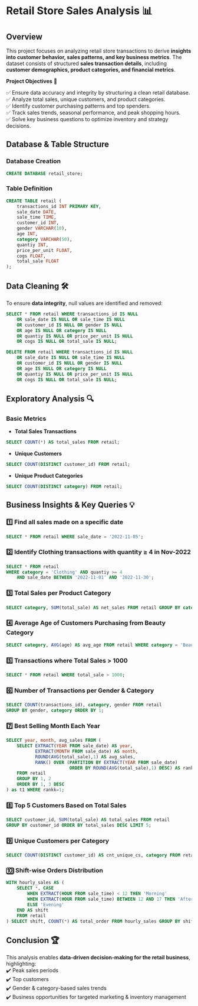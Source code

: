 # Retail Store Sales Analysis 📊  

## Overview  
This project focuses on analyzing retail store transactions to derive **insights into customer behavior, sales patterns, and key business metrics**. The dataset consists of structured **sales transaction details**, including **customer demographics, product categories, and financial metrics**.

**Project Objectives** 📌  

✅ Ensure data accuracy and integrity by structuring a clean retail database.  
✅ Analyze total sales, unique customers, and product categories.  
✅ Identify customer purchasing patterns and top spenders.  
✅ Track sales trends, seasonal performance, and peak shopping hours.  
✅ Solve key business questions to optimize inventory and strategy decisions.  


## Database & Table Structure  
### **Database Creation**  
```sql
CREATE DATABASE retail_store;
```
### **Table Definition**  
```sql
CREATE TABLE retail (
    transactions_id INT PRIMARY KEY,
    sale_date DATE,
    sale_time TIME,
    customer_id INT,
    gender VARCHAR(10),
    age INT,
    category VARCHAR(50),
    quantiy INT,
    price_per_unit FLOAT,
    cogs FLOAT,
    total_sale FLOAT
);
```

## Data Cleaning 🛠  
To ensure **data integrity**, null values are identified and removed:  
```sql
SELECT * FROM retail WHERE transactions_id IS NULL 
    OR sale_date IS NULL OR sale_time IS NULL 
    OR customer_id IS NULL OR gender IS NULL 
    OR age IS NULL OR category IS NULL 
    OR quantiy IS NULL OR price_per_unit IS NULL 
    OR cogs IS NULL OR total_sale IS NULL;
```
```sql
DELETE FROM retail WHERE transactions_id IS NULL 
    OR sale_date IS NULL OR sale_time IS NULL 
    OR customer_id IS NULL OR gender IS NULL 
    OR age IS NULL OR category IS NULL 
    OR quantiy IS NULL OR price_per_unit IS NULL 
    OR cogs IS NULL OR total_sale IS NULL;
```

## Exploratory Analysis 🔍  
### **Basic Metrics**  
- **Total Sales Transactions**  
```sql
SELECT COUNT(*) AS total_sales FROM retail;
```
- **Unique Customers**  
```sql
SELECT COUNT(DISTINCT customer_id) FROM retail;
```
- **Unique Product Categories**  
```sql
SELECT COUNT(DISTINCT category) FROM retail;
```

## Business Insights & Key Queries 💡  
### **1️⃣ Find all sales made on a specific date**  
```sql
SELECT * FROM retail WHERE sale_date = '2022-11-05';
```
### **2️⃣ Identify Clothing transactions with quantity ≥ 4 in Nov-2022**  
```sql
SELECT * FROM retail 
WHERE category = 'Clothing' AND quantiy >= 4 
    AND sale_date BETWEEN '2022-11-01' AND '2022-11-30';
```
### **3️⃣ Total Sales per Product Category**  
```sql
SELECT category, SUM(total_sale) AS net_sales FROM retail GROUP BY category;
```
### **4️⃣ Average Age of Customers Purchasing from Beauty Category**  
```sql
SELECT category, AVG(age) AS avg_age FROM retail WHERE category = 'Beauty';
```
### **5️⃣ Transactions where Total Sales > 1000**  
```sql
SELECT * FROM retail WHERE total_sale > 1000;
```
### **6️⃣ Number of Transactions per Gender & Category**  
```sql
SELECT COUNT(transactions_id), category, gender FROM retail 
GROUP BY gender, category ORDER BY 1;
```
### **7️⃣ Best Selling Month Each Year**  
```sql
SELECT year, month, avg_sales FROM (
    SELECT EXTRACT(YEAR FROM sale_date) AS year,
           EXTRACT(MONTH FROM sale_date) AS month,
           ROUND(AVG(total_sale),1) AS avg_sales,
           RANK() OVER (PARTITION BY EXTRACT(YEAR FROM sale_date) 
                        ORDER BY ROUND(AVG(total_sale),1) DESC) AS rankk 
    FROM retail 
    GROUP BY 1, 2 
    ORDER BY 1, 3 DESC
) as t1 WHERE rankk=1;
```
### **8️⃣ Top 5 Customers Based on Total Sales**  
```sql
SELECT customer_id, SUM(total_sale) AS total_sales FROM retail 
GROUP BY customer_id ORDER BY total_sales DESC LIMIT 5;
```
### **9️⃣ Unique Customers per Category**  
```sql
SELECT COUNT(DISTINCT customer_id) AS cnt_unique_cs, category FROM retail GROUP BY category;
```
### **🔟 Shift-wise Orders Distribution**  
```sql
WITH hourly_sales AS (
    SELECT *, CASE 
        WHEN EXTRACT(HOUR FROM sale_time) < 12 THEN 'Morning'
        WHEN EXTRACT(HOUR FROM sale_time) BETWEEN 12 AND 17 THEN 'Afternoon'
        ELSE 'Evening'
    END AS shift
    FROM retail
) SELECT shift, COUNT(*) AS total_order FROM hourly_sales GROUP BY shift;
```

## Conclusion 🏆  
This analysis enables **data-driven decision-making for the retail business**, highlighting:  
✔️ Peak sales periods  
✔️ Top customers  
✔️ Gender & category-based sales trends  
✔️ Business opportunities for targeted marketing & inventory management  
